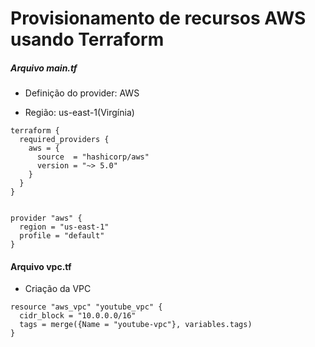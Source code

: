 # Provisionamento de recursos AWS usando Terraform

##### Arquivo main.tf
- Definição do provider: AWS 

- Região: us-east-1(Virgínia)

``` 
terraform {
  required_providers {
    aws = {
      source  = "hashicorp/aws"
      version = "~> 5.0"
    }
  }
}


provider "aws" {
  region = "us-east-1"
  profile = "default"
}
``` 
#### Arquivo vpc.tf 
- Criação da VPC
```
resource "aws_vpc" "youtube_vpc" {
  cidr_block = "10.0.0.0/16"
  tags = merge({Name = "youtube-vpc"}, variables.tags)
}
```




